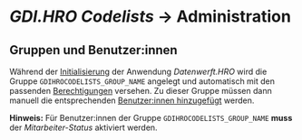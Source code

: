 # *GDI.HRO Codelists* → Administration

## Gruppen und Benutzer:innen

Während der [Initialisierung](../../README.md#initialisierung) der Anwendung *Datenwerft.HRO*
wird die Gruppe `GDIHROCODELISTS_GROUP_NAME` angelegt und automatisch
mit den passenden [Berechtigungen](permissions.md) versehen.
Zu dieser Gruppe müssen dann manuell die entsprechenden
[Benutzer:innen hinzugefügt](../datenwerft/admin.md#benutzerin-hinzufügen) werden.

**Hinweis:** Für Benutzer:innen der Gruppe `GDIHROCODELISTS_GROUP_NAME`
**muss** der *Mitarbeiter-Status* aktiviert werden.
